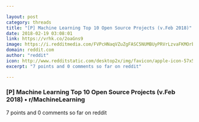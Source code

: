 ```yaml
---

layout: post
category: threads
title: "[P] Machine Learning Top 10 Open Source Projects (v.Feb 2018)"
date: 2018-02-19 03:08:01
link: https://vrhk.co/2oaGns9
image: https://i.redditmedia.com/FVPcHNaqVZuZgFASC5NUMBUyPRVrLzvaFKMOrbwIxLY.jpg?w=320&s=94260a737827ce94b1f1c9e79f086954
domain: reddit.com
author: "reddit"
icon: http://www.redditstatic.com/desktop2x/img/favicon/apple-icon-57x57.png
excerpt: "7 points and 0 comments so far on reddit"

---
```


### [P] Machine Learning Top 10 Open Source Projects (v.Feb 2018) • r/MachineLearning

7 points and 0 comments so far on reddit